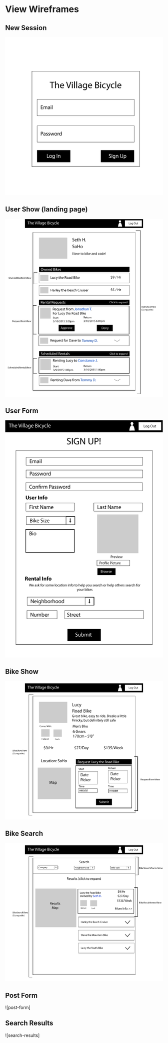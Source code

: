 # View Wireframes

## New Session
![new-session]

## User Show (landing page)
![user-show]

## User Form
![user-form]

## Bike Show
![bike-show]

## Bike Search
![bike-search]

## Post Form
![post-form]

## Search Results
![search-results]

[new-session]: ./wireframes/SessionNew.png
[user-show]: ./wireframes/UserShow.png
[user-form]: ./wireframes/UserNew.png
[bike-show]: ./wireframes/BikeShow.png
[bike-form]: ./wireframes/BikesNew.png
[bike-search]: ./wireframes/BikeSearch.png
